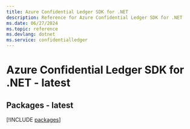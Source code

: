 ```yaml
---
title: Azure Confidential Ledger SDK for .NET
description: Reference for Azure Confidential Ledger SDK for .NET
ms.date: 06/27/2024
ms.topic: reference
ms.devlang: dotnet
ms.service: confidentialledger
---
```

# Azure Confidential Ledger SDK for .NET - latest
## Packages - latest
[!INCLUDE [packages](confidential-ledger-index.md)]